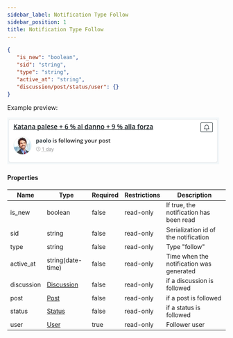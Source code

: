 ```yaml
---
sidebar_label: Notification Type Follow
sidebar_position: 1
title: Notification Type Follow
---
```

```json
{
   "is_new": "boolean",
   "sid": "string",
   "type": "string",
   "active_at": "string",
   "discussion/post/status/user": {}
}
```

Example preview:

![Notification](/img/notification_types/follow.png)

#### Properties

|Name|Type|Required|Restrictions|Description|
|---|---|---|---|---|
|is_new|boolean|false|read-only|If true, the notification has been read|
|sid|string|false|read-only|Serialization id of the notification|
|type|string|false|read-only|Type "follow"|
|active_at|string(date-time)|false|read-only|Time when the notification was generated|
|discussion|[Discussion](/docs/apireference/v2/schemas/discussion)|false|read-only|if a discussion is followed|
|post|[Post](/docs/apireference/v2/schemas/post)|false|read-only|if a post is followed|
|status|[Status](/docs/apireference/v2/schemas/status)|false|read-only|if a status is followed|
|user|[User](/docs/apireference/v2/schemas/user)|true|read-only|Follower user|
